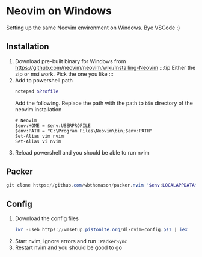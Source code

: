 # Neovim on Windows
Setting up the same Neovim environment on Windows. Bye VSCode :)

## Installation
1. Download pre-built binary for Windows from https://github.com/neovim/neovim/wiki/Installing-Neovim
    :::tip
    Either the zip or msi work. Pick the one you like
    :::
2. Add to powershell path
    ```powershell
    notepad $Profile
    ```
    Add the following. Replace the path with the path to `bin` directory of the neovim installation
    ```
    # Neovim
    $env:HOME = $env:USERPROFILE
    $env:PATH = "C:\Program Files\Neovim\bin;$env:PATH"
    Set-Alias vim nvim
    Set-Alias vi nvim
    ```
3. Reload powershell and you should be able to run nvim

## Packer
```powershell
git clone https://github.com/wbthomason/packer.nvim "$env:LOCALAPPDATA\nvim-data\site\pack\packer\start\packer.nvim"
```

## Config
1. Download the config files
    ```powershell
    iwr -useb https://vmsetup.pistonite.org/dl-nvim-config.ps1 | iex
    ```
1. Start nvim, ignore errors and run `:PackerSync`
1. Restart nvim and you should be good to go
